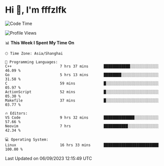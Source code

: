 # Hi 👋, I'm fffzlfk

<!--START_SECTION:waka-->
![Code Time](http://img.shields.io/badge/Code%20Time-395%20hrs%2046%20mins-blue)

![Profile Views](http://img.shields.io/badge/Profile%20Views-0-blue)

📊 **This Week I Spent My Time On** 

```text
🕑︎ Time Zone: Asia/Shanghai

💬 Programming Languages: 
C++                      7 hrs 37 mins       ████████████░░░░░░░░░░░░░   46.09 % 
Go                       5 hrs 13 mins       ████████░░░░░░░░░░░░░░░░░   31.58 % 
C                        59 mins             █░░░░░░░░░░░░░░░░░░░░░░░░   05.97 % 
ActionScript             52 mins             █░░░░░░░░░░░░░░░░░░░░░░░░   05.30 % 
Makefile                 37 mins             █░░░░░░░░░░░░░░░░░░░░░░░░   03.77 % 

🔥 Editors: 
VS Code                  9 hrs 32 mins       ██████████████░░░░░░░░░░░   57.66 % 
Neovim                   7 hrs               ███████████░░░░░░░░░░░░░░   42.34 % 

💻 Operating System: 
Linux                    16 hrs 33 mins      █████████████████████████   100.00 % 
```


 Last Updated on 06/09/2023 12:15:49 UTC
<!--END_SECTION:waka-->
